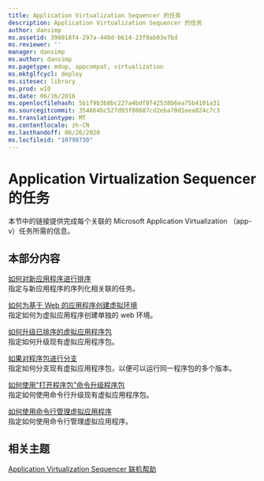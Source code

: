 ```yaml
---
title: Application Virtualization Sequencer 的任务
description: Application Virtualization Sequencer 的任务
author: dansimp
ms.assetid: 398018f4-297a-440d-b614-23f0ab03e7bd
ms.reviewer: ''
manager: dansimp
ms.author: dansimp
ms.pagetype: mdop, appcompat, virtualization
ms.mktglfcycl: deploy
ms.sitesec: library
ms.prod: w10
ms.date: 06/16/2016
ms.openlocfilehash: 5b1f9b3b8bc227a4bdf8f42538b6ea75b4101a31
ms.sourcegitcommit: 354664bc527d93f80687cd2eba70d1eea024c7c3
ms.translationtype: MT
ms.contentlocale: zh-CN
ms.lasthandoff: 06/26/2020
ms.locfileid: "10798730"
---
```

# Application Virtualization Sequencer 的任务


本节中的链接提供完成每个关联的 Microsoft Application Virtualization （app-v）任务所需的信息。

## 本部分内容


<a href="" id="how-to-sequence-a-new-application"></a>[如何对新应用程序进行排序](how-to-sequence-a-new-application.md)  
指定与新应用程序的序列化相关联的任务。

<a href="" id="how-to-create-a-virtual-environment-for-a-web-based-application"></a>[如何为基于 Web 的应用程序创建虚拟环境](how-to-create-a-virtual-environment-for-a-web-based-application.md)  
指定如何为虚拟应用程序创建单独的 web 环境。

<a href="" id="how-to-upgrade-a-sequenced-virtual-application-package"></a>[如何升级已排序的虚拟应用程序包](how-to-upgrade-a-sequenced-virtual-application-package.md)  
指定如何升级现有虚拟应用程序包。

<a href="" id="how-to-branch-a-package"></a>[如果对程序包进行分支](how-to-branch-a-package.md)  
指定如何分支现有虚拟应用程序包，以便可以运行同一程序包的多个版本。

<a href="" id="how-to-upgrade-a-package-using-the-open-package-command"></a>[如何使用“打开程序包”命令升级程序包](how-to-upgrade-a-package-using-the-open-package-command.md)  
指定如何使用命令行升级现有虚拟应用程序包。

<a href="" id="how-to-manage-virtual-applications-using-the-command-line"></a>[如何使用命令行管理虚拟应用程序](how-to-manage-virtual-applications-using-the-command-line.md)  
指定如何使用命令行管理虚拟应用程序。

## 相关主题


[Application Virtualization Sequencer 联机帮助](application-virtualization-sequencer-online-help.md)

 

 





